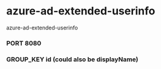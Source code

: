 # azure-ad-extended-userinfo
azure-ad-extended-userinfo

### PORT 8080
### GROUP_KEY id (could also be displayName)